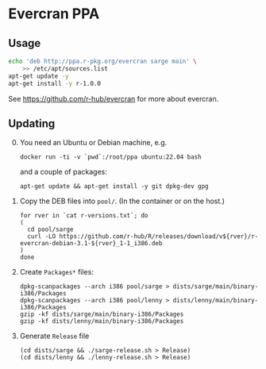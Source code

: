 
# Evercran PPA

## Usage

```sh
echo 'deb http://ppa.r-pkg.org/evercran sarge main' \
    >> /etc/apt/sources.list
apt-get update -y
apt-get install -y r-1.0.0
```

See <https://github.com/r-hub/evercran> for more about evercran.

## Updating

0. You need an Ubuntu or Debian machine, e.g.
   ```
   docker run -ti -v `pwd`:/root/ppa ubuntu:22.04 bash
   ```
   and a couple of packages:
   ```
   apt-get update && apt-get install -y git dpkg-dev gpg
   ```
1. Copy the DEB files into `pool/`. (In the container or on the host.)
   ```
   for rver in `cat r-versions.txt`; do
   (
     cd pool/sarge
     curl -LO https://github.com/r-hub/R/releases/download/v${rver}/r-evercran-debian-3.1-${rver}_1-1_i386.deb
   )
   done
   ```
2. Create `Packages*` files:
   ```
   dpkg-scanpackages --arch i386 pool/sarge > dists/sarge/main/binary-i386/Packages
   dpkg-scanpackages --arch i386 pool/lenny > dists/lenny/main/binary-i386/Packages
   gzip -kf dists/sarge/main/binary-i386/Packages
   gzip -kf dists/lenny/main/binary-i386/Packages
   ```
3. Generate `Release` file
   ```
   (cd dists/sarge && ./sarge-release.sh > Release)
   (cd dists/lenny && ./lenny-release.sh > Release)
   ```
